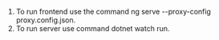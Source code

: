 1) To run frontend use the command ng serve --proxy-config proxy.config.json.
2) To run server use command dotnet watch run.
